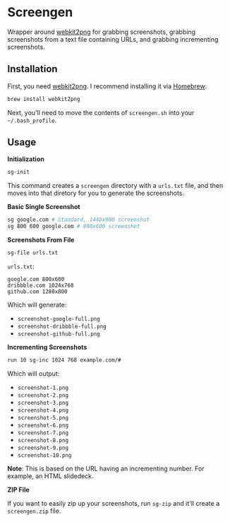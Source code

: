 Screengen
=========

Wrapper around [webkit2png](http://www.paulhammond.org/webkit2png/) for grabbing screenshots, grabbing screenshots from a text file containing URLs, and grabbing
incrementing screenshots.

Installation
------------

First, you need [webkit2png](http://www.paulhammond.org/webkit2png/). I recommend installing it via [Homebrew](http://brew.sh/):

```bash
brew install webkit2png
```

Next, you'll need to move the contents of `screengen.sh` into your `~/.bash_profile`.

Usage
-----

**Initialization**

```bash
sg-init
```

This command creates a `screengen` directory with a `urls.txt` file, and then moves into that diretory for you to generate the screenshots.

**Basic Single Screenshot**

```bash
sg google.com # Standard, 1440x900 screenshot
sg 800 600 google.com # 800x600 screenshot
```

**Screenshots From File**

```bash
sg-file urls.txt
```

`urls.txt`:

```text
google.com 800x600
dribbble.com 1024x768
github.com 1280x800
```

Which will generate:

- `screenshot-google-full.png`
- `screenshot-dribbble-full.png`
- `screenshot-github-full.png`

**Incrementing Screenshots**

```bash
run 10 sg-inc 1024 768 example.com/#
```

Which will output:

- `screenshot-1.png`
- `screenshot-2.png`
- `screenshot-3.png`
- `screenshot-4.png`
- `screenshot-5.png`
- `screenshot-6.png`
- `screenshot-7.png`
- `screenshot-8.png`
- `screenshot-9.png`
- `screenshot-10.png`

**Note**: This is based on the URL having an incrementing number. For example, an HTML slidedeck.

**ZIP File**

If you want to easily zip up your screenshots, run `sg-zip` and it'll create a `screengen.zip` file.

